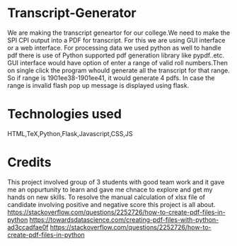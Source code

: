 # Transcript-Generator
We are making the transcript geneartor for our college.We need to make the SPI CPI output into a PDF for transcript.
For this we are using GUI interface or a web interface.
For processing data we used python as well to handle pdf there is use of Python supported pdf generation library like pypdf..etc.
GUI interface would have option of enter a range of valid roll numbers.Then on single click the program whould generate  all the transcript 
for that range. So if range is 1901ee38-1901ee41, it would generate 4 pdfs. In case the range is invalid
flash pop up message is displayed using flask.
# Technologies used
HTML,TeX,Python,Flask,Javascript,CSS,JS 
# Credits
This project involved group of 3 students with good team work and it gave me an oppurtunity to learn and gave me chnace to explore and get my hands on new skills.
To resolve the manual calculation of xlsx file of candidate involving positive and negative score this project is all about.
https://stackoverflow.com/questions/2252726/how-to-create-pdf-files-in-python
https://towardsdatascience.com/creating-pdf-files-with-python-ad3ccadfae0f
https://stackoverflow.com/questions/2252726/how-to-create-pdf-files-in-python
